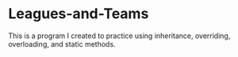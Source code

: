 # Leagues-and-Teams

This is a program I created to practice using inheritance, overriding, overloading, and static methods.
